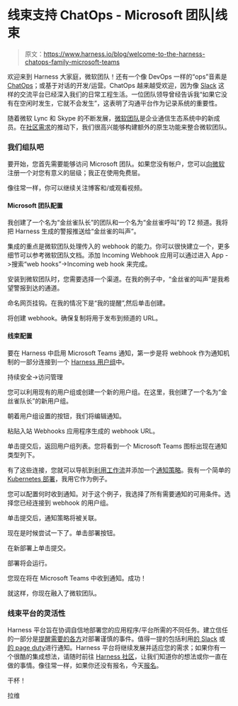 # 线束支持 ChatOps - Microsoft 团队|线束

> 原文：<https://www.harness.io/blog/welcome-to-the-harness-chatops-family-microsoft-teams>

欢迎来到 Harness 大家庭，微软团队！还有一个像 DevOps 一样的“ops”音素是[ChatOps](https://www.pagerduty.com/blog/what-is-chatops/)；或基于对话的开发/运营。ChatOps 越来越受欢迎，因为像 [Slack](https://slack.com/) 这样的交流平台已经深入我们的日常工程生活。一位团队领导曾经告诉我“如果它没有在空闲时发生，它就不会发生”，这表明了沟通平台作为记录系统的重要性。

随着微软 Lync 和 Skype 的不断发展，[微软团队](https://www.microsoft.com/en-us/microsoft-365/microsoft-teams/group-chat-software)是企业通信生态系统中的新成员。在[社区需求](https://community.harness.io/t/microsoft-teams-integration/213)的推动下，我们很高兴能够构建额外的原生功能来整合微软团队。

### 我们组队吧

要开始，您首先需要能够访问 Microsoft 团队。如果您没有帐户，您可以[向微软](https://www.microsoft.com/en-us/microsoft-365/microsoft-teams/free)注册一个对您有意义的层级；我正在使用免费层。

像往常一样，你可以继续关注博客和/或观看视频。

#### Microsoft 团队配置

我创建了一个名为“金丝雀队长”的团队和一个名为“金丝雀呼叫”的 T2 频道。我将把 Harness 生成的警报推送给“金丝雀的叫声”。

集成的重点是微软团队处理传入的 webhook 的能力。你可以很快建立一个，更多细节可以参考微软团队文档。添加 Incoming Webhook 应用可以通过进入 App - >搜索“web hooks”->Incoming web hook 来完成。

安装到微软团队时，您需要选择一个渠道。在我的例子中，“金丝雀的叫声”是我希望警报到达的通道。

命名网页挂钩。在我的情况下是“我的提醒”,然后单击创建。

将创建 webhook。确保复制将用于发布到频道的 URL。

#### 线束配置

要在 Harness 中启用 Microsoft Teams 通知，第一步是将 webhook 作为通知机制的一部分连接到一个 [Harness 用户组](https://developer.harness.io/docs/first-gen/firstgen-platform/security/access-management-howtos/users-and-permissions/)中。

持续安全->访问管理

您可以利用现有的用户组或创建一个新的用户组。在这里，我创建了一个名为“金丝雀队长”的新用户组。

朝着用户组设置的按钮，我们将编辑通知。

粘贴入站 Webhooks 应用程序生成的 webhook URL。

单击提交后，返回用户组列表。您将看到一个 Microsoft Teams 图标出现在通知类型列下。

有了这些连接，您就可以导航到[利用工作流](https://developer.harness.io/docs/first-gen/continuous-delivery/model-cd-pipeline/workflows/workflow-configuration/)并添加一个[通知策略](https://developer.harness.io/docs/first-gen/continuous-delivery/model-cd-pipeline/workflows/workflow-configuration/#notification-strategy)。我有一个简单的 [Kubernetes 部署](https://developer.harness.io/docs/first-gen/first-gen-quickstarts/kubernetes-quickstart/)，我用它作为例子。

您可以配置何时收到通知。对于这个例子，我选择了所有需要通知的可用条件。选择您已经连接到 webhook 的用户组。

单击提交后，通知策略将被关联。

现在是时候尝试一下了。单击部署按钮。

在新部署上单击提交。

部署将会运行。

您现在将在 Microsoft Teams 中收到通知。成功！

就这样，你现在融入了微软团队。

### 线束平台的灵活性

Harness 平台旨在协调自信地部署您的应用程序/平台所需的不同任务。建立信任的一部分是[提醒需要的各方](https://developer.harness.io/docs/first-gen/continuous-delivery/model-cd-pipeline/workflows/workflow-configuration/#notification-strategy)对部署谨慎的事件。值得一提的包括利用[的 Slack](https://developer.harness.io/docs/platform/notifications/send-notifications-using-slack/) 或[的 page duty](https://www.youtube.com/watch?v=YDyNj9EYiNk&feature=emb_logo)进行通知。Harness 平台将继续发展并适应您的需求；如果你有一个很酷的集成想法，请随时前往 [Harness 社区](https://community.harness.io/)，让我们知道你的想法或你一直在做的事情。像往常一样，如果你还没有报名，今天[报名](https://harness.io/try-continuous-delivery-as-a-service-for-free/)。

干杯！

拉维
